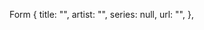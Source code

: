 Form
{
                title: "",
                artist: "",
                series: null,
                url: "",
            },


